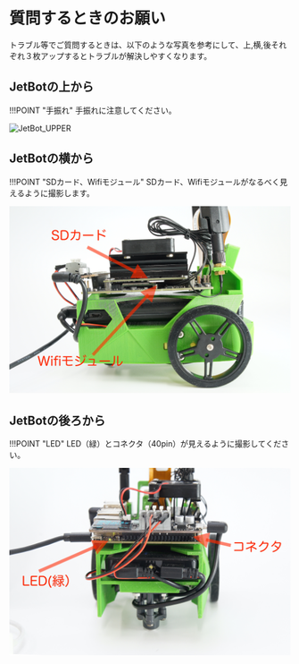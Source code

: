 # 質問するときのお願い

トラブル等でご質問するときは、以下のような写真を参考にして、上,横,後それぞれ３枚アップするとトラブルが解決しやすくなります。

## JetBotの上から

!!!POINT "手振れ"
	手振れに注意してください。

![JetBot_UPPER](./img/JetBot_View_Upper.jpg)

## JetBotの横から

!!!POINT "SDカード、Wifiモジュール"
	SDカード、Wifiモジュールがなるべく見えるように撮影します。

![JetBot_RIGHT](./img/JetBot_Side_RIGHTVIEW.jpg)

## JetBotの後ろから

!!!POINT "LED"
	LED（緑）とコネクタ（40pin）が見えるように撮影してください。

![JetBot_Back](./img/JetBot_BackView.jpg)





